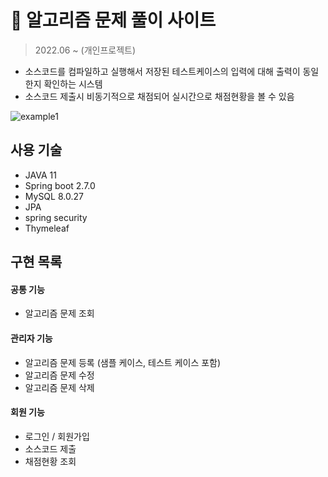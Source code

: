 # 🚀 알고리즘 문제 풀이 사이트

> 2022.06 ~ (개인프로젝트)
- 소스코드를 컴파일하고 실행해서 저장된 테스트케이스의 입력에 대해 출력이 동일한지 확인하는 시스템
- 소스코드 제출시 비동기적으로 채점되어 실시간으로 채점현황을 볼 수 있음

![example1](https://user-images.githubusercontent.com/76832861/175816771-df7cfc13-935d-4770-9434-e1021b186b5e.gif)


## 사용 기술
- JAVA 11
- Spring boot 2.7.0
- MySQL 8.0.27
- JPA
- spring security
- Thymeleaf

## 구현 목록
#### 공통 기능
  - 알고리즘 문제 조회
#### 관리자 기능
  - 알고리즘 문제 등록 (샘플 케이스, 테스트 케이스 포함)
  - 알고리즘 문제 수정
  - 알고리즘 문제 삭제
#### 회원 기능
  - 로그인 / 회원가입
  - 소스코드 제출
  - 채점현황 조회
